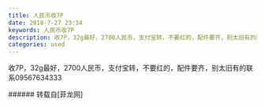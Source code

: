 ```yaml
---
title: 人民币收7P
date: 2018-7-27 23:34
keywords: 人民币收7P
description: 收7P，32g最好，2700人民币，支付宝转，不要红的，配件要齐，别太旧有的联系09567634333
categories: used
---
```

<td class="t_f" id="postmessage_1561665">

收7P，32g最好，2700人民币，支付宝转，不要红的，配件要齐，别太旧有的联系09567634333<br/>
</td>
###### 转载自[菲龙网]